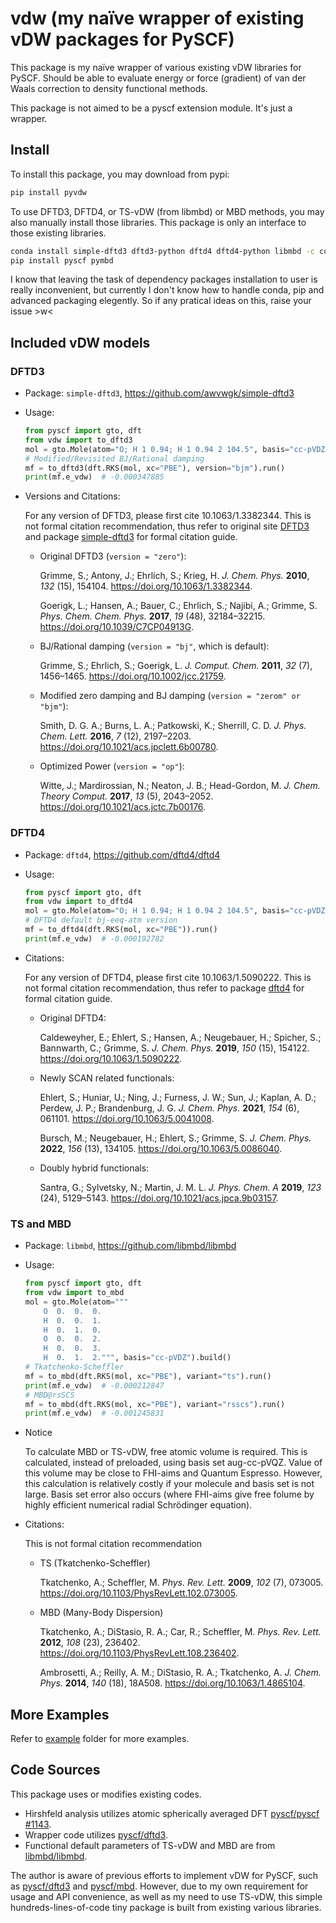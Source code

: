 # vdw (my naïve wrapper of existing vDW packages for PySCF)

This package is my naïve wrapper of various existing vDW libraries for PySCF. Should be able to evaluate energy or force
(gradient) of van der Waals correction to density functional methods.

This package is not aimed to be a pyscf extension module. It's just a wrapper.

## Install

To install this package, you may download from pypi:

```bash
pip install pyvdw
```

To use DFTD3, DFTD4, or TS-vDW (from libmbd) or MBD methods, you may also manually install those libraries.
This package is only an interface to those existing libraries.

```bash
conda install simple-dftd3 dftd3-python dftd4 dftd4-python libmbd -c conda-forge
pip install pyscf pymbd
```

I know that leaving the task of dependency packages installation to user is really inconvenient, but currently
I don't know how to handle conda, pip and advanced packaging elegently. So if any pratical ideas on this, raise
your issue >w<

## Included vDW models

### DFTD3

* Package: `simple-dftd3`, https://github.com/awvwgk/simple-dftd3

* Usage:
  ```python
  from pyscf import gto, dft
  from vdw import to_dftd3
  mol = gto.Mole(atom="O; H 1 0.94; H 1 0.94 2 104.5", basis="cc-pVDZ").build()
  # Modified/Revisited BJ/Rational damping
  mf = to_dftd3(dft.RKS(mol, xc="PBE"), version="bjm").run()
  print(mf.e_vdw)  # -0.000347885
  ```

* Versions and Citations:
      
  For any version of DFTD3, please first cite 10.1063/1.3382344. This is not formal citation recommendation,
  thus refer to original site [DFTD3](https://www.chemie.uni-bonn.de/pctc/mulliken-center/software/dft-d3/)
  and package [simple-dftd3](https://github.com/awvwgk/simple-dftd3) for formal citation guide.
      
  * Original DFTD3 (`version = "zero"`):
      
    Grimme, S.; Antony, J.; Ehrlich, S.; Krieg, H. *J. Chem. Phys.* **2010**, *132* (15), 154104.
    https://doi.org/10.1063/1.3382344.
    
    Goerigk, L.; Hansen, A.; Bauer, C.; Ehrlich, S.; Najibi, A.; Grimme, S.
    *Phys. Chem. Chem. Phys.* **2017**, *19* (48), 32184–32215. https://doi.org/10.1039/C7CP04913G.

  * BJ/Rational damping (`version = "bj"`, which is default):
        
    Grimme, S.; Ehrlich, S.; Goerigk, L. *J. Comput. Chem.* **2011**, *32* (7), 1456–1465.
    https://doi.org/10.1002/jcc.21759.
        
  * Modified zero damping and BJ damping (`version = "zerom" or "bjm"`):

    Smith, D. G. A.; Burns, L. A.; Patkowski, K.; Sherrill, C. D.
    *J. Phys. Chem. Lett.* **2016**, *7* (12), 2197–2203. https://doi.org/10.1021/acs.jpclett.6b00780.

  * Optimized Power (`version = "op"`):
    
    Witte, J.; Mardirossian, N.; Neaton, J. B.; Head-Gordon, M.
    *J. Chem. Theory Comput.* **2017**, *13* (5), 2043–2052. https://doi.org/10.1021/acs.jctc.7b00176.

### DFTD4

* Package: `dftd4`, https://github.com/dftd4/dftd4

* Usage:
  ```python
  from pyscf import gto, dft
  from vdw import to_dftd4
  mol = gto.Mole(atom="O; H 1 0.94; H 1 0.94 2 104.5", basis="cc-pVDZ").build()
  # DFTD4 default bj-eeq-atm version
  mf = to_dftd4(dft.RKS(mol, xc="PBE")).run()
  print(mf.e_vdw)  # -0.000192782
  ```

* Citations:
      
  For any version of DFTD4, please first cite 10.1063/1.5090222. This is not formal citation recommendation,
  thus refer to package [dftd4](https://github.com/dftd4/dftd4) for formal citation guide.

  * Original DFTD4:
    
    Caldeweyher, E.; Ehlert, S.; Hansen, A.; Neugebauer, H.; Spicher, S.; Bannwarth, C.; Grimme, S.
    *J. Chem. Phys.* **2019**, *150* (15), 154122. https://doi.org/10.1063/1.5090222.

  * Newly SCAN related functionals:

    Ehlert, S.; Huniar, U.; Ning, J.; Furness, J. W.; Sun, J.; Kaplan, A. D.; Perdew, J. P.; Brandenburg, J. G.
    *J. Chem. Phys.* **2021**, *154* (6), 061101. https://doi.org/10.1063/5.0041008.

    Bursch, M.; Neugebauer, H.; Ehlert, S.; Grimme, S.
    *J. Chem. Phys.* **2022**, *156* (13), 134105. https://doi.org/10.1063/5.0086040.

  * Doubly hybrid functionals:

    Santra, G.; Sylvetsky, N.; Martin, J. M. L.
    *J. Phys. Chem. A* **2019**, *123* (24), 5129–5143. https://doi.org/10.1021/acs.jpca.9b03157.

### TS and MBD

* Package: `libmbd`, https://github.com/libmbd/libmbd

* Usage:
  ```python
  from pyscf import gto, dft
  from vdw import to_mbd
  mol = gto.Mole(atom="""
      O  0.  0.  0.
      H  0.  0.  1.
      H  0.  1.  0.
      O  0.  0.  2.
      H  0.  0.  3.
      H  0.  1.  2.""", basis="cc-pVDZ").build()
  # Tkatchenko-Scheffler 
  mf = to_mbd(dft.RKS(mol, xc="PBE"), variant="ts").run()
  print(mf.e_vdw)  # -0.000212847
  # MBD@rsSCS
  mf = to_mbd(dft.RKS(mol, xc="PBE"), variant="rsscs").run()
  print(mf.e_vdw)  # -0.001245831
  ```

* Notice

  To calculate MBD or TS-vDW, free atomic volume is required. This is calculated, instead of preloaded,
  using basis set aug-cc-pVQZ. Value of this volume may be close to FHI-aims and Quantum Espresso. However,
  this calculation is relatively costly if your molecule and basis set is not large. Basis set error also
  occurs (where FHI-aims give free folume by highly efficient numerical radial Schrödinger equation).

* Citations:

    This is not formal citation recommendation

  * TS (Tkatchenko-Scheffler)

    Tkatchenko, A.; Scheffler, M.
    *Phys. Rev. Lett.* **2009**, *102* (7), 073005. https://doi.org/10.1103/PhysRevLett.102.073005.

  * MBD (Many-Body Dispersion)

    Tkatchenko, A.; DiStasio, R. A.; Car, R.; Scheffler, M.
    *Phys. Rev. Lett.* **2012**, *108* (23), 236402. https://doi.org/10.1103/PhysRevLett.108.236402.

    Ambrosetti, A.; Reilly, A. M.; DiStasio, R. A.; Tkatchenko, A.
    *J. Chem. Phys.* **2014**, *140* (18), 18A508. https://doi.org/10.1063/1.4865104.
  
## More Examples

Refer to [example](example) folder for more examples.

## Code Sources

This package uses or modifies existing codes.
* Hirshfeld analysis utilizes atomic spherically averaged DFT [pyscf/pyscf #1143](https://github.com/pyscf/pyscf/pull/1143).
* Wrapper code utilizes [pyscf/dftd3](https://github.com/pyscf/dftd3).
* Functional default parameters of TS-vDW and MBD are from [libmbd/libmbd](https://github.com/libmbd/libmbd).

The author is aware of previous efforts to implement vDW for PySCF, such as [pyscf/dftd3](https://github.com/pyscf/dftd3)
and [pyscf/mbd](https://github.com/pyscf/mbd). However, due to my own requirement for usage and API convenience, as well
as my need to use TS-vDW, this simple hundreds-lines-of-code tiny package is built from existing various libraries.
